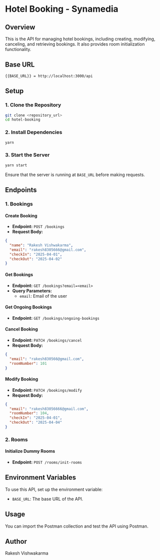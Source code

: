 # Hotel Booking - Synamedia

## Overview

This is the API for managing hotel bookings, including creating, modifying, canceling, and retrieving bookings. It also provides room initialization functionality.

## Base URL

```
{{BASE_URL}} = http://localhost:3000/api
```

## Setup

### 1. Clone the Repository

```sh
git clone <repository_url>
cd hotel-booking
```

### 2. Install Dependencies

```sh
yarn
```

### 3. Start the Server

```sh
yarn start
```

Ensure that the server is running at `BASE_URL` before making requests.

## Endpoints

### 1. Bookings

#### Create Booking

- **Endpoint:** `POST /bookings`
- **Request Body:**

```json
{
  "name": "Rakesh Vishwakarma",
  "email": "rakesh8305666@gmail.com",
  "checkIn": "2025-04-01",
  "checkOut": "2025-04-02"
}
```

#### Get Bookings

- **Endpoint:** `GET /bookings?email=<email>`
- **Query Parameters:**
  - `email`: Email of the user

#### Get Ongoing Bookings

- **Endpoint:** `GET /bookings/ongoing-bookings`

#### Cancel Booking

- **Endpoint:** `PATCH /bookings/cancel`
- **Request Body:**

```json
{
  "email": "rakesh830566@gmail.com",
  "roomNumber": 101
}
```

#### Modify Booking

- **Endpoint:** `PATCH /bookings/modify`
- **Request Body:**

```json
{
  "email": "rakesh83056666@gmail.com",
  "roomNumber": 104,
  "checkIn": "2025-04-01",
  "checkOut": "2025-04-04"
}
```

### 2. Rooms

#### Initialize Dummy Rooms

- **Endpoint:** `POST /rooms/init-rooms`

## Environment Variables

To use this API, set up the environment variable:

- `BASE_URL`: The base URL of the API.

## Usage

You can import the Postman collection and test the API using Postman.

## Author

Rakesh Vishwakarma

